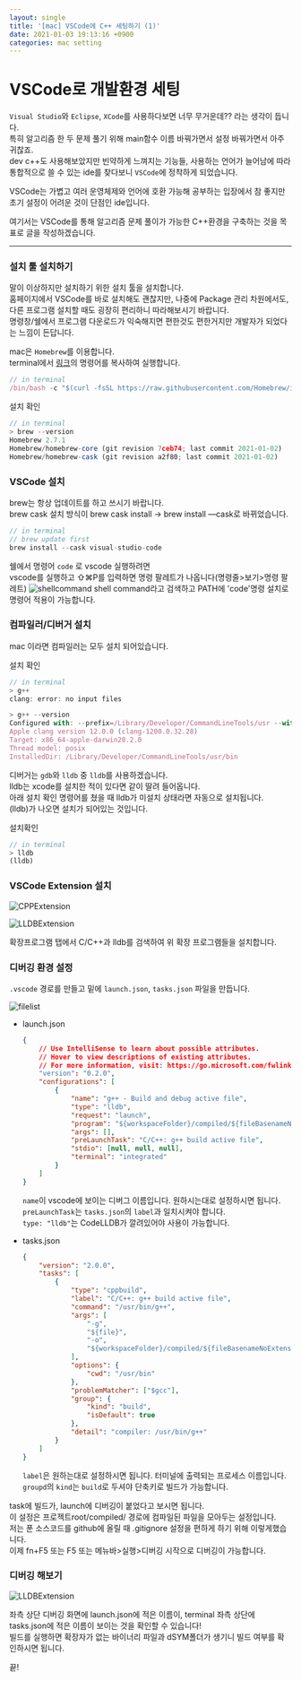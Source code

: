 ```yaml
---
layout: single
title: '[mac] VSCode에 C++ 세팅하기 (1)'
date: 2021-01-03 19:13:16 +0900
categories: mac setting
---
```


# VSCode로 개발환경 세팅

`Visual Studio`와 `Eclipse`, `XCode`를 사용하다보면 너무 무거운데?? 라는 생각이 듭니다.<br>
특히 알고리즘 한 두 문제 풀기 위해 main함수 이름 바꿔가면서 설정 바꿔가면서 아주 귀찮죠.<br>
dev c++도 사용해보았지만 빈약하게 느껴지는 기능들, 사용하는 언어가 늘어남에 따라 통합적으로 쓸 수 있는 ide를 찾다보니 `VSCode`에 정착하게 되었습니다.

VSCode는 가볍고 여러 운영체제와 언어에 호환 가능해 공부하는 입장에서 참 좋지만
초기 설정이 어려운 것이 단점인 ide입니다.

여기서는 VSCode를 통해 알고리즘 문제 풀이가 가능한 C++환경을 구축하는 것을 목표로 글을 작성하겠습니다.

---

### 설치 툴 설치하기

말이 이상하지만 설치하기 위한 설치 툴을 설치합니다.<br>
홈페이지에서 VSCode를 바로 설치해도 괜찮지만, 나중에 Package 관리 차원에서도, 다른 프로그램 설치할 때도 굉장히 편리하니 따라해보시기 바랍니다.<br>
명령창/쉘에서 프로그램 다운로드가 익숙해지면 편한것도 편한거지만 개발자가 되었다는 느낌이 든답니다.

mac은 `Homebrew`를 이용합니다.<br>
terminal에서 [링크](https://brew.sh/)의 명령어를 복사하여 실행합니다.

```jsx
// in terminal
/bin/bash -c "$(curl -fsSL https://raw.githubusercontent.com/Homebrew/install/HEAD/install.sh)"
```

설치 확인

```jsx
// in terminal
> brew --version
Homebrew 2.7.1
Homebrew/homebrew-core (git revision 7ceb74; last commit 2021-01-02)
Homebrew/homebrew-cask (git revision a2f80; last commit 2021-01-02)
```

### VSCode 설치

brew는 항상 업데이트를 하고 쓰시기 바랍니다.<br>
brew cask 설치 방식이 brew cask install → brew install —cask로 바뀌었습니다.

```jsx
// in terminal
// brew update first
brew install --cask visual-studio-code
```

쉘에서 명령어 `code` 로 vscode 실행하려면<br>
vscode를 실행하고 ⇧⌘P를 입력하면 명령 팔레트가 나옵니다(명령줄>보기>명령 팔레트)
![shellcommand](/assets/images/2021-01-03/2021-01-03-shellcommand.png)
shell command라고 검색하고 PATH에 'code'명령 설치로 명령어 적용이 가능합니다.

### 컴파일러/디버거 설치

mac 이라면 컴파일러는 모두 설치 되어있습니다.

설치 확인

```jsx
// in terminal
> g++
clang: error: no input files

> g++ --version
Configured with: --prefix=/Library/Developer/CommandLineTools/usr --with-gxx-include-dir=/Library/Developer/CommandLineTools/SDKs/MacOSX.sdk/usr/include/c++/4.2.1
Apple clang version 12.0.0 (clang-1200.0.32.28)
Target: x86_64-apple-darwin20.2.0
Thread model: posix
InstalledDir: /Library/Developer/CommandLineTools/usr/bin
```

디버거는 `gdb`와 `lldb` 중 `lldb`를 사용하겠습니다.<br>
lldb는 xcode를 설치한 적이 있다면 같이 딸려 들어옵니다.<br>
아래 설치 확인 명령어를 쳤을 때 lldb가 미설치 상태라면 자동으로 설치됩니다.<br>
(lldb)가 나오면 설치가 되어있는 것입니다.

설치확인

```jsx
// in terminal
> lldb
(lldb)
```

### VSCode Extension 설치

![CPPExtension](/assets/images/2021-01-03/2021-01-03-c++extension.png)

![LLDBExtension](/assets/images/2021-01-03/2021-01-03-codelldb.png)

확장프로그램 탭에서 C/C++과 lldb를 검색하여 위 확장 프로그램들을 설치합니다.

### 디버깅 환경 설정

`.vscode` 경로를 만들고 밑에 `launch.json`, `tasks.json` 파일을 만듭니다.

![filelist](/assets/images/2021-01-03/2021-01-03-filelist.png)

-   launch.json

    ```json
    {
        // Use IntelliSense to learn about possible attributes.
        // Hover to view descriptions of existing attributes.
        // For more information, visit: https://go.microsoft.com/fwlink/?linkid=830387
        "version": "0.2.0",
        "configurations": [
            {
                "name": "g++ - Build and debug active file",
                "type": "lldb",
                "request": "launch",
                "program": "${workspaceFolder}/compiled/${fileBasenameNoExtension}",
                "args": [],
                "preLaunchTask": "C/C++: g++ build active file",
                "stdio": [null, null, null],
                "terminal": "integrated"
            }
        ]
    }
    ```

    `name`이 vscode에 보이는 디버그 이름입니다. 원하시는대로 설정하시면 됩니다.<br>
    `preLaunchTask`는 `tasks.json`의 `label`과 일치시켜야 합니다.<br>
    `type: "lldb"`는 CodeLLDB가 깔려있어야 사용이 가능합니다.

-   tasks.json

    ```json
    {
        "version": "2.0.0",
        "tasks": [
            {
                "type": "cppbuild",
                "label": "C/C++: g++ build active file",
                "command": "/usr/bin/g++",
                "args": [
                    "-g",
                    "${file}",
                    "-o",
                    "${workspaceFolder}/compiled/${fileBasenameNoExtension}"
                ],
                "options": {
                    "cwd": "/usr/bin"
                },
                "problemMatcher": ["$gcc"],
                "group": {
                    "kind": "build",
                    "isDefault": true
                },
                "detail": "compiler: /usr/bin/g++"
            }
        ]
    }
    ```

    `label`은 원하는대로 설정하시면 됩니다. 터미널에 출력되는 프로세스 이름입니다.<br>
    `groupd`의 `kind`는 `build`로 두셔야 단축키로 빌드가 가능합니다.

task에 빌드가, launch에 디버깅이 붙었다고 보시면 됩니다.<br>
이 설정은 프로젝트root/compiled/ 경로에 컴파일된 파일을 모아두는 설정입니다.<br>
저는 푼 소스코드를 github에 올릴 때 .gitignore 설정을 편하게 하기 위해 이렇게했습니다.<br>
이제 fn+F5 또는 F5 또는 메뉴바>실행>디버깅 시작으로 디버깅이 가능합니다.

### 디버깅 해보기

![LLDBExtension](/assets/images/2021-01-03/2021-01-03-debug.png)

좌측 상단 디버깅 화면에 launch.json에 적은 이름이, terminal 좌측 상단에 tasks.json에 적은 이름이 보이는 것을 확인할 수 있습니다!<br>
빌드를 실행하면 확장자가 없는 바이너리 파일과 dSYM폴더가 생기니 빌드 여부를 확인하시면 됩니다.

끝!
